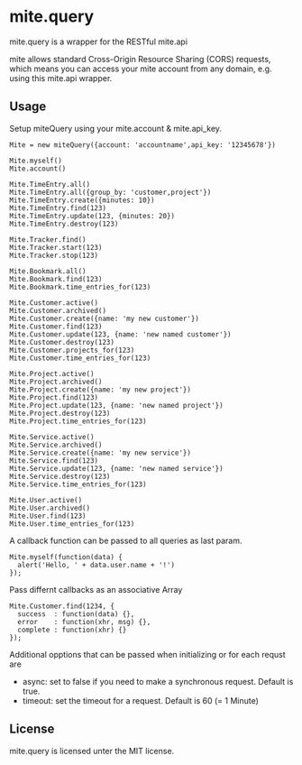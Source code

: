 mite.query
============

mite.query is a wrapper for the RESTful mite.api

mite allows standard Cross-Origin Resource Sharing (CORS) requests, which means
you can access your mite account from any domain, e.g. using this mite.api wrapper.

Usage
-------

Setup miteQuery using your mite.account & mite.api_key.

    Mite = new miteQuery({account: 'accountname',api_key: '12345678'})

    Mite.myself()
    Mite.account()

    Mite.TimeEntry.all()
    Mite.TimeEntry.all({group_by: 'customer,project'})
    Mite.TimeEntry.create({minutes: 10})
    Mite.TimeEntry.find(123)
    Mite.TimeEntry.update(123, {minutes: 20})
    Mite.TimeEntry.destroy(123)

    Mite.Tracker.find()
    Mite.Tracker.start(123)
    Mite.Tracker.stop(123)

    Mite.Bookmark.all()
    Mite.Bookmark.find(123)
    Mite.Bookmark.time_entries_for(123)

    Mite.Customer.active()
    Mite.Customer.archived()
    Mite.Customer.create({name: 'my new customer'})
    Mite.Customer.find(123)
    Mite.Customer.update(123, {name: 'new named customer'})
    Mite.Customer.destroy(123)
    Mite.Customer.projects_for(123)
    Mite.Customer.time_entries_for(123)

    Mite.Project.active()
    Mite.Project.archived()
    Mite.Project.create({name: 'my new project'})
    Mite.Project.find(123)
    Mite.Project.update(123, {name: 'new named project'})
    Mite.Project.destroy(123)
    Mite.Project.time_entries_for(123)

    Mite.Service.active()
    Mite.Service.archived()
    Mite.Service.create({name: 'my new service'})
    Mite.Service.find(123)
    Mite.Service.update(123, {name: 'new named service'})
    Mite.Service.destroy(123)
    Mite.Service.time_entries_for(123)

    Mite.User.active()
    Mite.User.archived()
    Mite.User.find(123)
    Mite.User.time_entries_for(123)
    
A callback function can be passed to all queries as last param.

    Mite.myself(function(data) {
      alert('Hello, ' + data.user.name + '!')
    });

Pass differnt callbacks as an associative Array

    Mite.Customer.find(1234, {
      success  : function(data) {},
      error    : function(xhr, msg) {},
      complete : function(xhr) {}
    });
    
Additional opptions that can be passed when initializing or for each
requst are

* async:   set to false if you need to make a synchronous request. Default is true. 
* timeout: set the timeout for a request. Default is 60 (= 1 Minute)

License
-------

mite.query is licensed unter the MIT license.